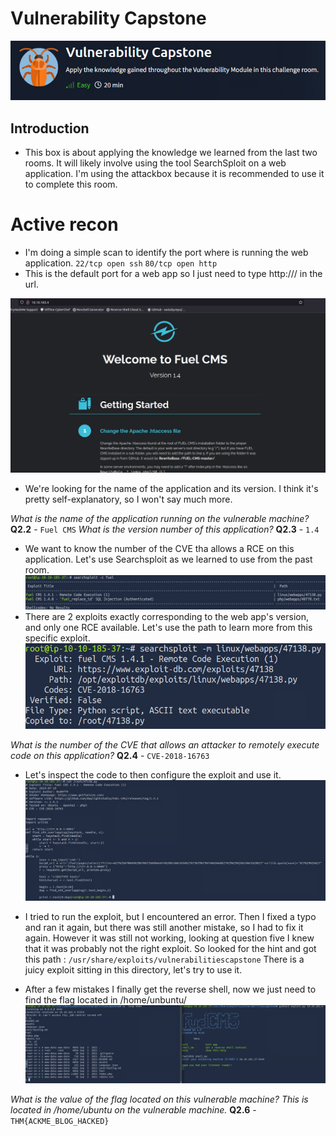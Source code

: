 # Vulnerability Capstone

![alt text](xdesc.png)

## Introduction
- This box is about applying the knowledge we learned from the last two rooms. It will likely involve using the tool SearchSploit on a web application. I'm using the attackbox because it is recommended to use it to complete this room.

# Active recon
- I'm doing a simple scan to identify the port where is running the web application.
    `22/tcp open ssh`
    `80/tcp open http`
- This is the default port for a web app so I just need to type http://<ip>/  in the url.

![alt text](webapp.png)
- We're looking for the name of the application and its version. I think it's pretty self-explanatory, so I won't say much more.

*What is the name of the application running on the vulnerable machine?*
**Q2.2** - `Fuel CMS` 
*What is the version number of this application?*
**Q2.3** - `1.4`

- We want to know the number of the CVE tha allows a RCE on this application. Let's use Searchsploit as we learned to use from the past room.
![alt text](searchsploit1.png)
- There are 2 exploits exactly corresponding to the web app's version, and only one RCE available. Let's use the path to learn more from this specific exploit.
![alt text](searchsploit2.png)

*What is the number of the CVE that allows an attacker to remotely execute code on this application?*
**Q2.4** - `CVE-2018-16763`

- Let's inspect the code to then configure the exploit and use it.
![alt text](xexploit.png)

- I tried to run the exploit, but I encountered an error. Then I fixed a typo and ran it again, but there was still another mistake, so I had to fix it again. However it was still not working, looking at question  five I knew that it was probably not the right exploit. So looked for the hint and got this path :
`/usr/share/exploits/vulnerabilitiescapstone`
There is a juicy exploit sitting in this directory, let's try to use it.

- After a few mistakes I finally get the reverse shell, now we just need to find the flag located in /home/unbuntu/ 
![alt text](reverse.png)

*What is the value of the flag located on this vulnerable machine? This is located in /home/ubuntu on the vulnerable machine.*
**Q2.6** - `THM{ACKME_BLOG_HACKED}`
